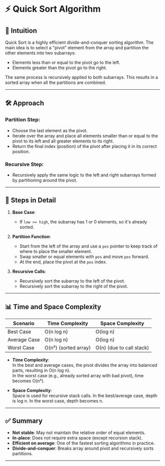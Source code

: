 # ⚡ Quick Sort Algorithm

## 🧠 Intuition
Quick Sort is a highly efficient divide-and-conquer sorting algorithm. The main idea is to select a "pivot" element from the array and partition the other elements into two subarrays:
- Elements less than or equal to the pivot go to the left.
- Elements greater than the pivot go to the right.

The same process is recursively applied to both subarrays. This results in a sorted array when all the partitions are combined.

---

## 🛠️ Approach

### Partition Step:
- Choose the last element as the pivot.
- Iterate over the array and place all elements smaller than or equal to the pivot to its left and all greater elements to its right.
- Return the final index (position) of the pivot after placing it in its correct position.

### Recursive Step:
- Recursively apply the same logic to the left and right subarrays formed by partitioning around the pivot.

---

## 🔧 Steps in Detail

1. **Base Case**:
   - If `low >= high`, the subarray has 1 or 0 elements, so it's already sorted.

2. **Partition Function**:
   - Start from the left of the array and use a `pos` pointer to keep track of where to place the smaller element.
   - Swap smaller or equal elements with `pos` and move `pos` forward.
   - At the end, place the pivot at the `pos` index.

3. **Recursive Calls**:
   - Recursively sort the subarray to the left of the pivot.
   - Recursively sort the subarray to the right of the pivot.

---

## 📊 Time and Space Complexity

| Scenario       | Time Complexity     | Space Complexity |
|----------------|----------------------|------------------|
| Best Case      | O(n log n)           | O(log n)         |
| Average Case   | O(n log n)           | O(log n)         |
| Worst Case     | O(n²) (sorted array) | O(n) (due to call stack) |

- **Time Complexity**:  
  In the best and average cases, the pivot divides the array into balanced parts, resulting in O(n log n).  
  In the worst case (e.g., already sorted array with bad pivot), time becomes O(n²).

- **Space Complexity**:  
  Space is used for recursive stack calls. In the best/average case, depth is log n. In the worst case, depth becomes n.

---

## ✅ Summary

- **Not stable**: May not maintain the relative order of equal elements.
- **In-place**: Does not require extra space (except recursion stack).
- **Efficient on average**: One of the fastest sorting algorithms in practice.
- **Divide-and-conquer**: Breaks array around pivot and recursively sorts partitions.

---

